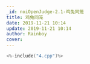 ```yaml
---
_id: noiOpenJudge-2.1-鸡兔同笼
title: 鸡兔同笼
date: 2019-11-21 10:14
update: 2019-11-21 10:14
author: Rainboy
cover: 
---
```


```c
<%-include("4.cpp")%>
```
